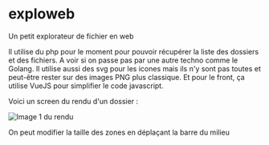 # exploweb
Un petit explorateur de fichier en web

Il utilise du php pour le moment pour pouvoir récupérer
la liste des dossiers et des fichiers. A voir si on passe pas par
une autre techno comme le Golang. Il utilise aussi des svg pour
les icones mais ils n'y sont pas toutes et peut-être rester sur des images
PNG plus classique. Et pour le front,
ça utilise VueJS pour simplifier le code javascript.

Voici un screen du rendu d'un dossier :

![Image 1 du rendu](https://cdn.discordapp.com/attachments/194797160150204416/305320886699950081/cmieux.png)

On peut modifier la taille des zones en déplaçant la barre du milieu
